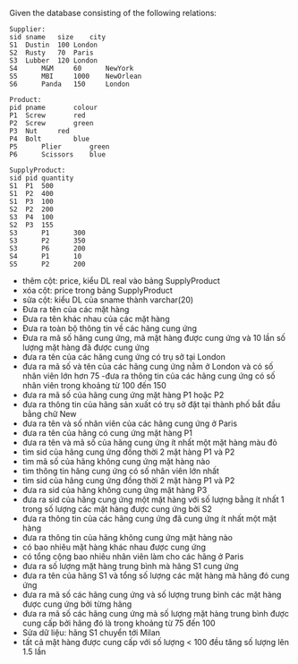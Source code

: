 Given the database consisting of the following relations:

    Supplier:
    sid	sname	size	city
    S1	Dustin	100	London
    S2	Rusty	70	Paris
    S3	Lubber	120	London
    S4      M&M     60      NewYork
    S5      MBI     1000    NewOrlean
    S6      Panda   150     London
    
    Product:
    pid	pname	    colour
    P1	Screw	    red
    P2	Screw	    green
    P3	Nut	    red
    P4	Bolt	    blue
    P5      Plier       green
    P6      Scissors    blue
    
    SupplyProduct:
    sid	pid	quantity
    S1	P1	500
    S1	P2	400
    S1	P3	100
    S2	P2	200
    S3	P4	100
    S2	P3	155
    S3      P1      300
    S3      P2      350
    S3      P6      200
    S4      P1      10
    S5      P2      200

- thêm cột: price, kiểu DL real vào bảng SupplyProduct
- xóa cột: price trong bảng SupplyProduct
- sửa cột: kiểu DL của sname thành varchar(20)
- Đưa ra tên của các mặt hàng
- Đưa ra tên khác nhau của các mặt hàng
- Đưa ra toàn bộ thông tin về các hãng cung ứng
- Đưa ra mã số hãng cung ứng, mã mặt hàng được cung ứng và 10 lần số lượng mặt hàng đã được cung ứng
- đưa ra tên của các hãng cung ứng có trụ sở tại London
- đưa ra mã số và tên của các hãng cung ứng nằm ở London và có số nhân viên lớn hơn 75
-đưa ra thông tin của các hãng cung ứng có số nhân viên trong khoảng từ 100 đến 150
- đưa ra mã số của hãng cung ứng mặt hàng P1 hoặc P2
- đưa ra thông tin của hãng sản xuất có trụ sở đặt tại thành phố bắt đầu bằng chữ New
- đưa ra tên và số nhân viên của các hãng cung ứng ở Paris
- đưa ra tên của hãng có cung ứng mặt hàng P1
- đưa ra tên và mã số của hãng cung ứng ít nhất một mặt hàng màu đỏ
- tìm sid của hãng cung ứng đồng thời 2 mặt hàng P1 và P2
- tìm mã số của hãng không cung ứng mặt hàng nào
- tìm thông tin hãng cung ứng có số nhân viên lớn nhất
- tìm sid của hãng cung ứng đồng thời 2 mặt hàng P1 và P2
- đưa ra sid của hãng không cung ứng mặt hàng P3
- đưa ra sid của hãng cung ứng một mặt hàng với số lượng bằng ít nhất 1 trong số lượng các mặt hàng được cung ứng bởi S2	
- đưa ra thông tin của các hãng cung ứng đã cung ứng ít nhất một mặt hàng
- đưa ra thông tin của hãng không cung ứng mặt hàng nào
- có bao nhiêu mặt hàng khác nhau được cung ứng
- có tổng cộng bao nhiêu nhân viên làm cho các hãng ở Paris
- đưa ra số lượng mặt hàng trung bình mà hãng S1 cung ứng
- đưa ra tên của hãng S1 và tổng số lượng các mặt hàng mà hãng đó cung ứng 
- đưa ra mã số các hãng cung ứng và số lượng trung bình các mặt hàng được cung ứng bởi từng hãng
- đưa ra mã số các hãng cung ứng mà số lượng mặt hàng trung bình được cung cấp bởi hãng đó là trong khoảng từ 75 đến 100
- Sửa dữ liệu: hãng S1 chuyển tới Milan
- tất cả mặt hàng được cung cấp với số lượng < 100 đều tăng số lượng lên 1.5 lần


